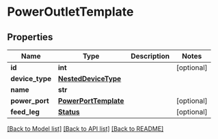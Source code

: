 # PowerOutletTemplate

## Properties
Name | Type | Description | Notes
------------ | ------------- | ------------- | -------------
**id** | **int** |  | [optional] 
**device_type** | [**NestedDeviceType**](NestedDeviceType.md) |  | 
**name** | **str** |  | 
**power_port** | [**PowerPortTemplate**](PowerPortTemplate.md) |  | [optional] 
**feed_leg** | [**Status**](Status.md) |  | [optional] 

[[Back to Model list]](../README.md#documentation-for-models) [[Back to API list]](../README.md#documentation-for-api-endpoints) [[Back to README]](../README.md)


